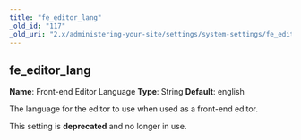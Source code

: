 ```yaml
---
title: "fe_editor_lang"
_old_id: "117"
_old_uri: "2.x/administering-your-site/settings/system-settings/fe_editor_lang"
---
```


## fe\_editor\_lang

**Name**: Front-end Editor Language 
**Type**: String 
**Default**: english

The language for the editor to use when used as a front-end editor.

This setting is **deprecated** and no longer in use.
